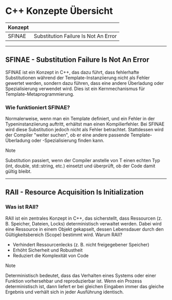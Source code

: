 # C++ Konzepte Übersicht

| Konzept |  |
|--|--|
| SFINAE | Substitution Failure Is Not An Error |

---

## SFINAE - Substitution Failure Is Not An Error

SFINAE ist ein Konzept in C++, das dazu führt, dass fehlerhafte Substitutionen während der Template-Instanziierung nicht als Fehler gewertet werden, sondern dazu führen, dass eine andere Überladung oder Spezialisierung verwendet wird. Dies ist ein Kernmechanismus für Template-Metaprogrammierung.

### Wie funktioniert SFINAE?

Normalerweise, wenn man ein Template definiert, und ein Fehler in der Typeninstanziierung auftritt, erhältst man einen Kompilierfehler. Bei SFINAE wird diese Substitution jedoch nicht als Fehler betrachtet. Stattdessen wird der Compiler "weiter suchen", ob er eine andere passende Template-Überladung oder -Spezialisierung finden kann.

> [!NOTE]
> Substitution passiert, wenn der Compiler anstelle von T einen echten Typ (int, double, std::string, etc.) einsetzt und überprüft, ob der Code damit gültig bleibt.


--- 

## RAII - Resource Acquisition Is Initialization 

### Was ist RAII?

RAII ist ein zentrales Konzept in C++, das sicherstellt, dass Ressourcen (z. B. Speicher, Dateien, Locks) deterministisch verwaltet werden. Dabei wird eine Ressource in einem Objekt gekapselt, dessen Lebensdauer durch den Gültigkeitsbereich (Scope) bestimmt wird.
Warum RAII?

- Verhindert Ressourcenlecks (z. B. nicht freigegebener Speicher)
- Erhöht Sicherheit und Robustheit
- Reduziert die Komplexität von Code

> [!NOTE]
> Deterministisch bedeutet, dass das Verhalten eines Systems oder einer Funktion vorhersehbar und reproduzierbar ist. Wenn ein Prozess deterministisch ist, dann liefert er bei gleichen Eingaben immer das gleiche Ergebnis und verhält sich in jeder Ausführung identisch.
